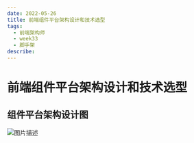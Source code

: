 ```yaml
---
date: 2022-05-26
title: 前端组件平台架构设计和技术选型
tags:
  - 前端架构师
  - week33
  - 脚手架
describe:
---
```


# 前端组件平台架构设计和技术选型



## 组件平台架构设计图

![图片描述](https://oss.filway.cn/filway-blog/627607fd09b48a6b08580511.jpg)